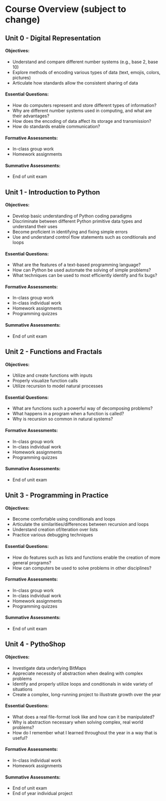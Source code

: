 # Course Overview (subject to change)

## Unit 0 - Digital Representation

#### Objectives:

- Understand and compare different number systems (e.g., base 2, base 10)
- Explore methods of encoding various types of data (text, emojis, colors, pictures)
- Articulate how standards allow the consistent sharing of data 

#### Essential Questions:

- How do computers represent and store different types of information?
- Why are different number systems used in computing, and what are their advantages?
- How does the encoding of data affect its storage and transmission?
- How do standards enable communication?

#### Formative Assessments:

- In-class group work
- Homework assignments

#### Summative Assessments:

- End of unit exam

## Unit 1 - Introduction to Python

#### Objectives:

- Develop basic understanding of Python coding paradigms
- Discriminate between different Python primitive data types and understand their uses
- Become proficient in identifying and fixing simple errors
- Use and understand control flow statements such as conditionals and loops

#### Essential Questions:

- What are the features of a text-based programming language?
- How can Python be used automate the solving of simple problems?
- What techniques can be used to most efficiently identify and fix bugs?

#### Formative Assessments:

- In-class group work
- In-class individual work
- Homework assignments
- Programming quizzes

#### Summative Assessments:

- End of unit exam

## Unit 2 - Functions and Fractals

#### Objectives:

- Utilize and create functions with inputs
- Properly visualize function calls
- Utilize recursion to model natural processes

#### Essential Questions:

- What are functions such a powerful way of decomposing problems?
- What happens in a program when a function is called?
- Why is recursion so common in natural systems?

#### Formative Assessments:

- In-class group work
- In-class individual work
- Homework assignments
- Programming quizzes

#### Summative Assessments:

- End of unit exam

## Unit 3 - Programming in Practice

#### Objectives:

- Become comfortable using conditionals and loops
- Articulate the similarities/differences between recursion and loops
- Understand creation of/iteration over lists
- Practice various debugging techniques

#### Essential Questions:

- How do features such as lists and functions enable the creation of more general programs?
- How can computers be used to solve problems in other disciplines?

#### Formative Assessments:

- In-class group work
- In-class individual work
- Homework assignments
- Programming quizzes

#### Summative Assessments:

- End of unit exam

## Unit 4 - PythoShop

#### Objectives:

- Investigate data underlying BitMaps
- Appreciate necessity of abstraction when dealing with complex problems
- Identify and properly utilize loops and conditionals in wide variety of situations
- Create a complex, long-running project to illustrate growth over the year

#### Essential Questions:

- What does a real file-format look like and how can it be manipulated?
- Why is abstraction necessary when solving complex, real world problems?
- How do I remember what I learned throughout the year in a way that is useful?

#### Formative Assessments:

- In-class individual work
- Homework assignments

#### Summative Assessments:

- End of unit exam
- End of year individual project

